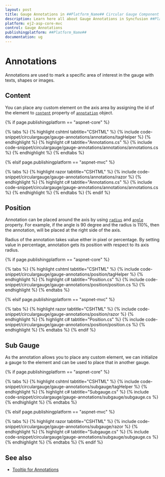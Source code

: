 ```yaml
---
layout: post
title: Gauge Annotations in ##Platform_Name## Circular Gauge Component
description: Learn here all about Gauge Annotations in Syncfusion ##Platform_Name## Circular Gauge component of Syncfusion Essential JS 2 and more.
platform: ej2-asp-core-mvc
control: Gauge Annotations
publishingplatform: ##Platform_Name##
documentation: ug
---
```


# Annotations

Annotations are used to mark a specific area of interest in the gauge with texts, shapes or images.

## Content

You can place any custom element on the axis area by assigning the id of the element to
[`content`](https://help.syncfusion.com/cr/aspnetcore-js2/Syncfusion.EJ2.CircularGauge.CircularGaugeAnnotation.html#Syncfusion_EJ2_CircularGauge_CircularGaugeAnnotation_Content) property of [`annotation`](https://help.syncfusion.com/cr/aspnetcore-js2/Syncfusion.EJ2.CircularGauge.CircularGaugeAnnotation.html) object.

{% if page.publishingplatform == "aspnet-core" %}

{% tabs %}
{% highlight cshtml tabtitle="CSHTML" %}
{% include code-snippet/circulargauge/gauge-annotations/annotations/tagHelper %}
{% endhighlight %}
{% highlight c# tabtitle="Annotations.cs" %}
{% include code-snippet/circulargauge/gauge-annotations/annotations/annotations.cs %}
{% endhighlight %}
{% endtabs %}

{% elsif page.publishingplatform == "aspnet-mvc" %}

{% tabs %}
{% highlight razor tabtitle="CSHTML" %}
{% include code-snippet/circulargauge/gauge-annotations/annotations/razor %}
{% endhighlight %}
{% highlight c# tabtitle="Annotations.cs" %}
{% include code-snippet/circulargauge/gauge-annotations/annotations/annotations.cs %}
{% endhighlight %}
{% endtabs %}
{% endif %}



## Position

Annotation can be placed around the axis by using [`radius`](https://help.syncfusion.com/cr/aspnetcore-js2/Syncfusion.EJ2.CircularGauge.CircularGaugeAnnotation.html#Syncfusion_EJ2_CircularGauge_CircularGaugeAnnotation_Radius)
and [`angle`](https://help.syncfusion.com/cr/aspnetcore-js2/Syncfusion.EJ2.CircularGauge.CircularGaugeAnnotation.html#Syncfusion_EJ2_CircularGauge_CircularGaugeAnnotation_Angle) property.
For example, if the angle is 90 degree and the radius is 110%, then the annotation, will be placed at the right side of the axis.

Radius of the annotation takes value either in pixel or percentage. By setting value in percentage, annotation gets its position with respect to its axis radius.

{% if page.publishingplatform == "aspnet-core" %}

{% tabs %}
{% highlight cshtml tabtitle="CSHTML" %}
{% include code-snippet/circulargauge/gauge-annotations/position/tagHelper %}
{% endhighlight %}
{% highlight c# tabtitle="Position.cs" %}
{% include code-snippet/circulargauge/gauge-annotations/position/position.cs %}
{% endhighlight %}
{% endtabs %}

{% elsif page.publishingplatform == "aspnet-mvc" %}

{% tabs %}
{% highlight razor tabtitle="CSHTML" %}
{% include code-snippet/circulargauge/gauge-annotations/position/razor %}
{% endhighlight %}
{% highlight c# tabtitle="Position.cs" %}
{% include code-snippet/circulargauge/gauge-annotations/position/position.cs %}
{% endhighlight %}
{% endtabs %}
{% endif %}



## Sub Gauge

As the annotation allows you to place any custom element, we can initialize a gauge to the element and can
be used to place that in another gauge.

{% if page.publishingplatform == "aspnet-core" %}

{% tabs %}
{% highlight cshtml tabtitle="CSHTML" %}
{% include code-snippet/circulargauge/gauge-annotations/subgauge/tagHelper %}
{% endhighlight %}
{% highlight c# tabtitle="Subgauge.cs" %}
{% include code-snippet/circulargauge/gauge-annotations/subgauge/subgauge.cs %}
{% endhighlight %}
{% endtabs %}

{% elsif page.publishingplatform == "aspnet-mvc" %}

{% tabs %}
{% highlight razor tabtitle="CSHTML" %}
{% include code-snippet/circulargauge/gauge-annotations/subgauge/razor %}
{% endhighlight %}
{% highlight c# tabtitle="Subgauge.cs" %}
{% include code-snippet/circulargauge/gauge-annotations/subgauge/subgauge.cs %}
{% endhighlight %}
{% endtabs %}
{% endif %}



## See also

* [Tooltip for Annotations](gauge-user-interaction/#tooltip-for-annotations)